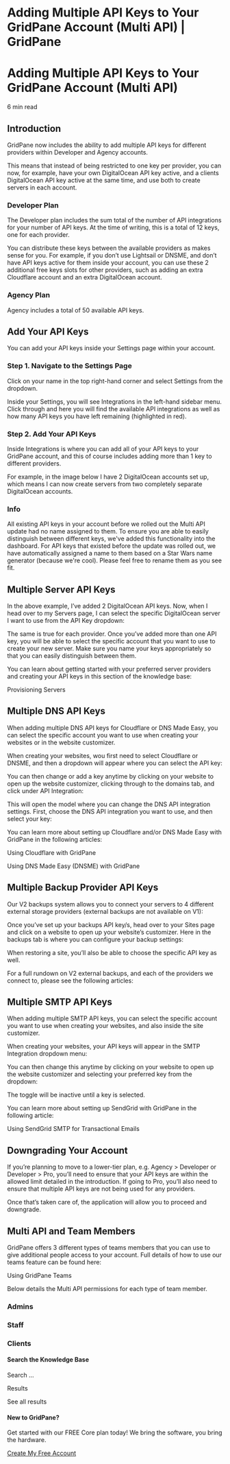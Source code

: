 # Adding Multiple API Keys to Your GridPane Account (Multi API) | GridPane

# Adding Multiple API Keys to Your GridPane Account (Multi API)

 

6 min read 

## Introduction

GridPane now includes the ability to add multiple API keys for different providers within Developer and Agency accounts.

This means that instead of being restricted to one key per provider, you can now, for example, have your own DigitalOcean API key active, and a clients DigitalOcean API key active at the same time, and use both to create servers in each account.

### Developer Plan

The Developer plan includes the sum total of the number of API integrations for your number of API keys. At the time of writing, this is a total of 12 keys, one for each provider.

You can distribute these keys between the available providers as makes sense for you. For example, if you don’t use Lightsail or DNSME, and don’t have API keys active for them inside your account, you can use these 2 additional free keys slots for other providers, such as adding an extra Cloudflare account and an extra DigitalOcean account.

### Agency Plan

Agency includes a total of 50 available API keys.

 

## Add Your API Keys

You can add your API keys inside your Settings page within your account.

### Step 1. Navigate to the Settings Page

Click on your name in the top right-hand corner and select Settings from the dropdown.

Inside your Settings, you will see Integrations in the left-hand sidebar menu. Click through and here you will find the available API integrations as well as how many API keys you have left remaining (highlighted in red).

### Step 2. Add Your API Keys

Inside Integrations is where you can add all of your API keys to your GridPane account, and this of course includes adding more than 1 key to different providers.

For example, in the image below I have 2 DigitalOcean accounts set up, which means I can now create servers from two completely separate DigitalOcean accounts.

 

 

### Info

All existing API keys in your account before we rolled out the Multi API update had no name assigned to them. To ensure you are able to easily distinguish between different keys, we've added this functionality into the dashboard. For API keys that existed before the update was rolled out, we have automatically assigned a name to them based on a Star Wars name generator (because we're cool). Please feel free to rename them as you see fit.

## Multiple Server API Keys

In the above example, I’ve added 2 DigitalOcean API keys. Now, when I head over to my Servers page, I can select the specific DigitalOcean server I want to use from the API Key dropdown:

The same is true for each provider. Once you’ve added more than one API key, you will be able to select the specific account that you want to use to create your new server. Make sure you name your keys appropriately so that you can easily distinguish between them.

You can learn about getting started with your preferred server providers and creating your API keys in this section of the knowledge base:

Provisioning Servers

 

## Multiple DNS API Keys

When adding multiple DNS API keys for Cloudflare or DNS Made Easy, you can select the specific account you want to use when creating your websites or in the website customizer.

When creating your websites, wou first need to select Cloudflare or DNSME, and then a dropdown will appear where you can select the API key:

You can then change or add a key anytime by clicking on your website to open up the website customizer, clicking through to the domains tab, and click under API Integration:

This will open the model where you can change the DNS API integration settings. First, choose the DNS API integration you want to use, and then select your key:

You can learn more about setting up Cloudflare and/or DNS Made Easy with GridPane in the following articles:

Using Cloudflare with GridPane

Using DNS Made Easy (DNSME) with GridPane

 

## Multiple Backup Provider API Keys

Our V2 backups system allows you to connect your servers to 4 different external storage providers (external backups are not available on V1):

Once you’ve set up your backups API key/s, head over to your Sites page and click on a website to open up your website’s customizer. Here in the backups tab is where you can configure your backup settings:

When restoring a site, you’ll also be able to choose the specific API key as well.

For a full rundown on V2 external backups, and each of the providers we connect to, please see the following articles:

 

## Multiple SMTP API Keys

When adding multiple SMTP API keys, you can select the specific account you want to use when creating your websites, and also inside the site customizer.

When creating your websites, your API keys will appear in the SMTP Integration dropdown menu:

You can then change this anytime by clicking on your website to open up the website customizer and selecting your preferred key from the dropdown:

The toggle will be inactive until a key is selected.

You can learn more about setting up SendGrid with GridPane in the following article:

Using SendGrid SMTP for Transactional Emails

 

## Downgrading Your Account

If you’re planning to move to a lower-tier plan, e.g. Agency > Developer or Developer > Pro, you’ll need to ensure that your API keys are within the allowed limit detailed in the introduction. If going to Pro, you’ll also need to ensure that multiple API keys are not being used for any providers.

Once that’s taken care of, the application will allow you to proceed and downgrade.

 

## Multi API and Team Members

GridPane offers 3 different types of teams members that you can use to give additional people access to your account. Full details of how to use our teams feature can be found here:

Using GridPane Teams

Below details the Multi API permissions for each type of team member.

### Admins

### Staff

### Clients

 

 

#### Search the Knowledge Base

Search ...

 Results

See all results

#### New to GridPane?

Get started with our FREE Core plan today! We bring the software, you bring the hardware.

[Create My Free Account](https://gridpane.com/checkout/?plan=core)

